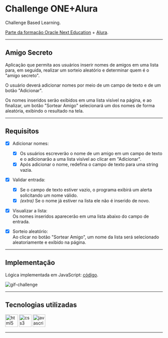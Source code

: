 
# Challenge ONE+Alura

Challenge Based Learning.

[Parte da formação Oracle Next Education](https://www.oracle.com/br/education/oracle-next-education/) + [Alura](https://www.alura.com.br/).

---

## Amigo Secreto

Aplicação que permita aos usuários inserir nomes de amigos em uma lista para, em seguida, realizar um sorteio aleatório e determinar quem é o "amigo secreto".

O usuário deverá adicionar nomes por meio de um campo de texto e de um botão "Adicionar".

Os nomes inseridos serão exibidos em uma lista visível na página, e ao finalizar, um botão "Sortear Amigo" selecionará um dos nomes de forma aleatória, exibindo o resultado na tela.

---

## Requisitos

- [x] Adicionar nomes:  
    - [x] Os usuários escreverão o nome de um amigo em um campo de texto e o adicionarão a uma lista visível ao clicar em "Adicionar".
    - [x] Após adicionar o nome, redefina o campo de texto para uma string vazia.

- [x] Validar entrada:  
    - [x] Se o campo de texto estiver vazio, o programa exibirá um alerta solicitando um nome válido.
    - [x] _(extra)_ Se o nome já estiver na lista ele não é inserido de novo.

- [x] Visualizar a lista:  
  Os nomes inseridos aparecerão em uma lista abaixo do campo de entrada.

- [x] Sorteio aleatório:  
  Ao clicar no botão "Sortear Amigo", um nome da lista será selecionado aleatoriamente e exibido na página.

---

## Implementação

Lógica implementada em JavaScript: [código](./app.js).

![gif-challenge](./img/Challenge-Alura.gif)

---

## Tecnologias utilizadas

[<img src="https://www.vectorlogo.zone/logos/w3_html5/w3_html5-icon.svg" alt="html5" width="40" height="40"/>](https://developer.mozilla.org/en-US/docs/Web/HTML)
[<img src="https://www.vectorlogo.zone/logos/w3_css/w3_css-icon.svg" alt="css3" width="40" height="40"/>](https://developer.mozilla.org/en-US/docs/Web/CSS)
[<img src="https://www.vectorlogo.zone/logos/javascript/javascript-icon.svg" alt="javascript" width="40" height="40"/>](https://developer.mozilla.org/en-US/docs/Web/JavaScript)

---